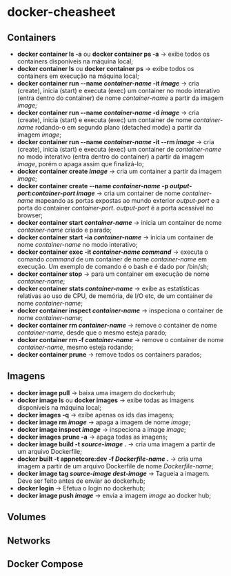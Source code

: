 # docker-cheasheet

## Containers
- **docker container ls -a** ou **docker container ps -a** -> exibe todos os containers disponíveis na máquina local;
- **docker container ls** ou **docker container ps** -> exibe todos os containers em execução na máquina local;
- **docker container run --name *container-name* -it *image*** -> cria (create), inicia (start) e executa (exec) um container no modo interativo (entra dentro do container) de nome *container-name* a partir da imagem *image*;
- **docker container run --name *container-name* -d *image*** -> cria (create), inicia (start) e executa (exec) um container de nome *container-name* rodando-o em segundo plano (detached mode) a partir da imagem *image*;
- **docker container run --name *container-name* -it --rm *image*** -> cria (create), inicia (start) e executa (exec) um container de *container-name* no modo interativo (entra dentro do container) a partir da imagem *image*, porém o apaga assim que finalizá-lo;
- **docker container create *image*** -> cria um container a partir da imagem *image*;
- **docker container create --name *container-name* -p *output-port*:*container-port* *image*** -> cria um container de nome *container-name* mapeando as portas expostas ao mundo exterior *output-port* e a porta do container *container-port*. *output-port* é a porta acessível no browser;
- **docker container start *container-name*** -> inicia um container de nome *container-name* criado e parado;
- **docker container start -ia *container-name*** -> inicia um container de nome *container-name* no modo interativo; 
- **docker container exec -it *container-name* *command*** -> executa o comando *command* de um container de nome *container-name* em execução. Um exemplo de comando é o bash e é dado por /bin/sh;
- **docker container stop** -> para um container em execução de nome *container-name*;
- **docker container stats *container-name*** -> exibe as estatísticas relativas ao uso de CPU, de memória, de I/O etc, de um container de nome *container-name*;
- **docker container inspect *container-name*** -> inspeciona o container de nome *container-name*;
- **docker container rm *container-name*** -> remove o container de nome *container-name*, desde que o mesmo esteja parado;
- **docker container rm -f *container-name*** -> remove o container de nome *container-name*, mesmo esteja rodando;
- **docker container prune** -> remove todos os containers parados;

## Imagens
- **docker image pull** -> baixa uma imagem do dockerhub;
- **docker image ls** ou **docker images** -> exibe todas as imagens disponíveis na máquina local;
- **docker images -q** -> exibe apenas os ids das imagens;
- **docker image rm *image*** -> apaga a imagem de nome *image*;
- **docker image inspect *image*** -> inspeciona a image *image*;
- **docker images prune -a** -> apaga todas as imagens;
- **docker image build -t *source-image* .** -> cria uma imagem a partir de um arquivo Dockerfile;
- **docker built -t appnetcore:dev -f *Dockerfile-name* .** -> cria uma imagem a partir de um arquivo Dockerfile de nome *Dockerfile-name*;
- **docker image tag *source-image* *dest-image*** -> Tagueia a imagem. Deve ser feito antes de enviar ao dockerhub;
- **docker login** -> Efetua o login no dockerhub;
- **docker image push *image*** -> envia a imagem *image* ao docker hub;

## Volumes

## Networks

## Docker Compose